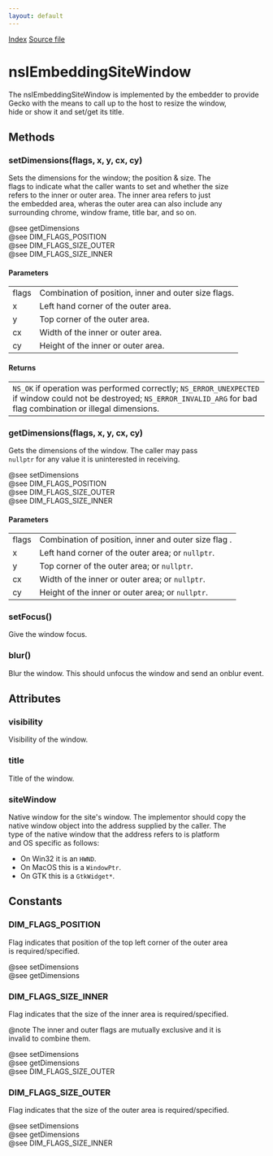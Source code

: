 ```yaml
---
layout: default
---
```

<div id='links'><a href="../index.html">Index</a>
<a href="http://dxr.mozilla.org/mozilla-central/source/embedding/browser/nsIEmbeddingSiteWindow.idl">Source file</a>
</div>

# nsIEmbeddingSiteWindow #
  
The nsIEmbeddingSiteWindow is implemented by the embedder to provide  
Gecko with the means to call up to the host to resize the window,  
hide or show it and set/get its title.  
  

## Methods ##

### setDimensions(flags, x, y, cx, cy) ###
  
Sets the dimensions for the window; the position & size. The  
flags to indicate what the caller wants to set and whether the size  
refers to the inner or outer area. The inner area refers to just  
the embedded area, wheras the outer area can also include any   
surrounding chrome, window frame, title bar, and so on.  
  
  
  
@see getDimensions  
@see DIM_FLAGS_POSITION  
@see DIM_FLAGS_SIZE_OUTER  
@see DIM_FLAGS_SIZE_INNER  
  

#### Parameters ####

<table>

<tr>
<td>flags</td>
<td>Combination of position, inner and outer size flags.  
</td>
</tr>

<tr>
<td>x</td>
<td>Left hand corner of the outer area.  
</td>
</tr>

<tr>
<td>y</td>
<td>Top corner of the outer area.  
</td>
</tr>

<tr>
<td>cx</td>
<td>Width of the inner or outer area.  
</td>
</tr>

<tr>
<td>cy</td>
<td>Height of the inner or outer area.  
</td>
</tr>

</table>

#### Returns ####

<table>

<tr>
<td><code>NS_OK</code> if operation was performed correctly;  
        <code>NS_ERROR_UNEXPECTED</code> if window could not be  
          destroyed;  
        <code>NS_ERROR_INVALID_ARG</code> for bad flag combination  
          or illegal dimensions.  
</td>
</tr>

</table>

### getDimensions(flags, x, y, cx, cy) ###
  
Gets the dimensions of the window. The caller may pass  
<CODE>nullptr</CODE> for any value it is uninterested in receiving.  
  
  
@see setDimensions  
@see DIM_FLAGS_POSITION  
@see DIM_FLAGS_SIZE_OUTER  
@see DIM_FLAGS_SIZE_INNER  
  

#### Parameters ####

<table>

<tr>
<td>flags</td>
<td>Combination of position, inner and outer size flag .  
</td>
</tr>

<tr>
<td>x</td>
<td>Left hand corner of the outer area; or <CODE>nullptr</CODE>.  
</td>
</tr>

<tr>
<td>y</td>
<td>Top corner of the outer area; or <CODE>nullptr</CODE>.  
</td>
</tr>

<tr>
<td>cx</td>
<td>Width of the inner or outer area; or <CODE>nullptr</CODE>.  
</td>
</tr>

<tr>
<td>cy</td>
<td>Height of the inner or outer area; or <CODE>nullptr</CODE>.  
</td>
</tr>

</table>

### setFocus() ###
  
Give the window focus.  
  

### blur() ###
  
Blur the window. This should unfocus the window and send an onblur event.  
  

## Attributes ##

### visibility ###
  
Visibility of the window.  
  

### title ###
  
Title of the window.  
  

### siteWindow ###
  
Native window for the site's window. The implementor should copy the  
native window object into the address supplied by the caller. The  
type of the native window that the address refers to is  platform  
and OS specific as follows:  
  
<ul>  
  <li>On Win32 it is an <CODE>HWND</CODE>.</li>  
  <li>On MacOS this is a <CODE>WindowPtr</CODE>.</li>  
  <li>On GTK this is a <CODE>GtkWidget*</CODE>.</li>  
</ul>  
  

## Constants ##

### DIM_FLAGS_POSITION ###
  
Flag indicates that position of the top left corner of the outer area  
is required/specified.  
  
@see setDimensions  
@see getDimensions  
  

### DIM_FLAGS_SIZE_INNER ###
  
Flag indicates that the size of the inner area is required/specified.  
  
@note The inner and outer flags are mutually exclusive and it is  
      invalid to combine them.  
  
@see setDimensions  
@see getDimensions  
@see DIM_FLAGS_SIZE_OUTER  
  

### DIM_FLAGS_SIZE_OUTER ###
  
Flag indicates that the size of the outer area is required/specified.  
  
@see setDimensions  
@see getDimensions  
@see DIM_FLAGS_SIZE_INNER  
  
